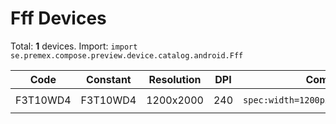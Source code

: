 # Fff Devices

Total: **1** devices. Import: `import se.premex.compose.preview.device.catalog.android.Fff`

| Code | Constant | Resolution | DPI | Compose Spec | Preview Usage |
|------|----------|------------|-----|-------------|---------------|
| F3T10WD4 | F3T10WD4 | 1200x2000 | 240 | `spec:width=1200px,height=2000px,dpi=240` | `@Preview(device = Fff.F3T10WD4)` |

<!-- Generated automatically. Do not edit manually. -->
